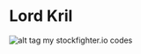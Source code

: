 # Lord Kril
![alt tag](https://www.google.com/url?sa=i&rct=j&q=&esrc=s&source=images&cd=&cad=rja&uact=8&ved=0ahUKEwiv6_SMwOfJAhUBGmMKHXePCYcQjRwIBw&url=http%3A%2F%2Fdogfoodforchairs.blogspot.com%2F2012%2F01%2Ftop-ten-awesomest-lines-in-1980s-icky.html&bvm=bv.110151844,d.cGc&psig=AFQjCNEmg13-HtD19JL4qZ8gWUo4uyfl0Q&ust=1450599840095664)
my stockfighter.io codes

